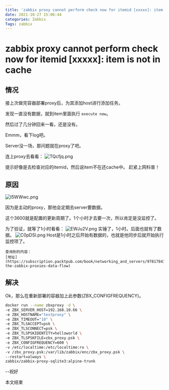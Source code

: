 ```yaml
---
title: 'zabbix proxy cannot perform check now for itemid [xxxxx]: item is not in cache'
date: 2021-10-27 15:06:44
categories: Zabbix
Tags: zabbix
---
```


# zabbix proxy cannot perform check now for itemid [xxxxx]: item is not in cache

## 情况

接上次做完容器部署proxy后，为其添加host进行添加任务。

发现一直没有数据，就到item里面执行 `execute now`。

然后过了几分钟回来一看，还是没有。 

Emmm，看下log吧。

Server没一场，那问题就在proxy了吧。

连上proxy去看看：
![TQcfjq.png](https://s2.loli.net/2022/05/30/LSCEA9yqXHwiZmk.png)

提示好像是去检查对应的itemid，然后说item不在还cache中。
赶紧上网科普！

## 原因

![I5WWwc.png](https://s2.loli.net/2022/05/30/lorCR8jJaw1OAQ6.png)

因为是主动的proxy，那他会定期去server要数据。

这个3600就是配置的更新周期了。1个小时才去要一次，所以肯定是没监控了。

为了验证，就等了1小时看看：
![EWJu2V.png](https://s2.loli.net/2022/05/30/jBIEmozFDgJ6dq5.png)
实锤了，1小时。后面也就有了数据。
![C0pDSl.png](https://s2.loli.net/2022/05/30/oN5DvPXsLW6gyVQ.png)
Host是1小时之后开始有数据的，也就是他同步后就开始执行监控项了。 

    查询到的内容：
    [地址](https://subscription.packtpub.com/book/networking_and_servers/9781784399764/1/ch01lvl1sec10/understanding-the-zabbix-proxies-data-flow)

## 解决

Ok，那么在重新部署的容器加上此参数(ZBX_CONFIGFREQUENCY)。

```bash
docker run --name zbxproxy -d \
-e ZBX_SERVER_HOST=192.168.10.66 \
-e ZBX_HOSTNAME="testproxy" \
-e ZBX_TIMEOUT="10" \
-e ZBX_TLSACCEPT=psk \
-e ZBX_TLSCONNECT=psk \
-e ZBX_TLSPSKIDENTITY=helloworld \
-e ZBX_TLSPSKFILE=zbx_proxy.psk \
-e ZBX_CONFIGFREQUENCY=600 \
-v /etc/localtime:/etc/localtime:ro \
-v /zbx_proxy.psk:/var/lib/zabbix/enc/zbx_proxy.psk \
--restart=always \
zabbix/zabbix-proxy-sqlite3:alpine-trunk
```

--祝好

本文结束